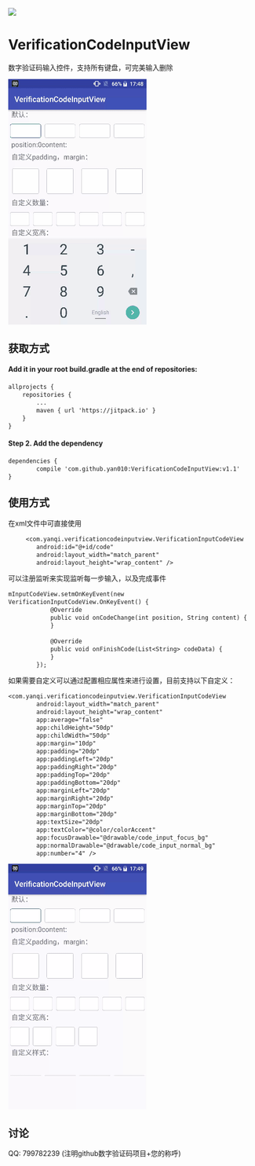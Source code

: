 [![](https://jitpack.io/v/yan010/VerificationCodeInputView.svg)](https://jitpack.io/#yan010/VerificationCodeInputView)

# VerificationCodeInputView
数字验证码输入控件，支持所有键盘，可完美输入删除

![screenshot](show1.gif)

## 获取方式
#### Add it in your root build.gradle at the end of repositories:

	allprojects {
		repositories {
			...
			maven { url 'https://jitpack.io' }
		}
	}
#### Step 2. Add the dependency

	dependencies {
	        compile 'com.github.yan010:VerificationCodeInputView:v1.1'
	}

## 使用方式

在xml文件中可直接使用
```
     <com.yanqi.verificationcodeinputview.VerificationInputCodeView
        android:id="@+id/code"
        android:layout_width="match_parent"
        android:layout_height="wrap_content" />
```
可以注册监听来实现监听每一步输入，以及完成事件
```
mInputCodeView.setmOnKeyEvent(new VerificationInputCodeView.OnKeyEvent() {
            @Override
            public void onCodeChange(int position, String content) {
            }

            @Override
            public void onFinishCode(List<String> codeData) {
            }
        });
```
如果需要自定义可以通过配置相应属性来进行设置，目前支持以下自定义：
```
<com.yanqi.verificationcodeinputview.VerificationInputCodeView
        android:layout_width="match_parent"
        android:layout_height="wrap_content"
        app:average="false"
        app:childHeight="50dp"
        app:childWidth="50dp"
        app:margin="10dp"
        app:padding="20dp"
        app:paddingLeft="20dp"
        app:paddingRight="20dp"
        app:paddingTop="20dp"
        app:paddingBottom="20dp"
        app:marginLeft="20dp"
        app:marginRight="20dp"
        app:marginTop="20dp"
        app:marginBottom="20dp"
        app:textSize="20dp"
        app:textColor="@color/colorAccent"
        app:focusDrawable="@drawable/code_input_focus_bg"
        app:normalDrawable="@drawable/code_input_normal_bg"
        app:number="4" />
```

![screenshot](show2.gif)

## 讨论

QQ: 799782239  (注明github数字验证码项目+您的称呼)
